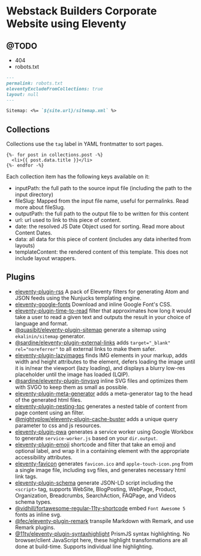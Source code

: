 # Webstack Builders Corporate Website using Eleventy

## @TODO

- 404
- robots.txt

```md
---
permalink: robots.txt
eleventyExcludeFromCollections: true
layout: null
---

Sitemap: <%= `${site.url}/sitemap.xml` %>
```

## Collections

Collections use the `tag` label in YAML frontmatter to sort pages.

```njk
{%- for post in collections.post -%}
  <li>{{ post.data.title }}</li>
{%- endfor -%}
```

Each collection item has the following keys available on it:

- inputPath: the full path to the source input file (including the path to the input directory)
- fileSlug: Mapped from the input file name, useful for permalinks. Read more about fileSlug.
- outputPath: the full path to the output file to be written for this content
- url: url used to link to this piece of content.
- date: the resolved JS Date Object used for sorting. Read more about Content Dates.
- data: all data for this piece of content (includes any data inherited from layouts)
- templateContent: the rendered content of this template. This does not include layout wrappers.

## Plugins

- [eleventy-plugin-rss](https://www.npmjs.com/package/@11ty/eleventy-plugin-rss) A pack of Eleventy filters for generating Atom and JSON feeds using the Nunjucks templating engine.
- [eleventy-google-fonts](https://www.npmjs.com/package/eleventy-google-fonts) Download and inline Google Font's CSS.
- [eleventy-plugin-time-to-read](https://www.npmjs.com/package/eleventy-plugin-time-to-read) filter that approximates how long it would take a user to read a given text and outputs the result in your choice of language and format.
- [@quasibit/eleventy-plugin-sitemap](https://www.npmjs.com/package/@quasibit/eleventy-plugin-sitemap) generate a sitemap using `ekalinin/sitemap` generator.
- [@sardine/eleventy-plugin-external-links](https://www.npmjs.com/package/@sardine/eleventy-plugin-external-links) adds `target="_blank" rel="noreferrer"` to all external links to make them safer.
- [eleventy-plugin-lazyimages](https://www.npmjs.com/package/eleventy-plugin-lazyimages) finds IMG elements in your markup, adds width and height attributes to the element, defers loading the image until it is in/near the viewport (lazy loading), and displays a blurry low-res placeholder until the image has loaded (LQIP).
- [@sardine/eleventy-plugin-tinysvg](https://www.npmjs.com/package/@sardine/eleventy-plugin-tinysvg) inline SVG files and optimizes them with SVGO to keep them as small as possible.
- [eleventy-plugin-meta-generator](https://www.npmjs.com/package/eleventy-plugin-meta-generator) adds a meta-generator tag to the head of the generated html files.
- [eleventy-plugin-nesting-toc](https://www.npmjs.com/package/eleventy-plugin-nesting-toc) generates a nested table of content from page content using an filter.
- [@mightyplow/eleventy-plugin-cache-buster](https://www.npmjs.com/package/@mightyplow/eleventy-plugin-cache-buster) adds a unique query parameter to css and js resources.
- [eleventy-plugin-pwa](https://www.npmjs.com/package/eleventy-plugin-pwa) generates a service worker using Google Workbox to generate `service-worker.js` based on your `dir.output`.
- [eleventy-plugin-emoji](https://www.npmjs.com/package/eleventy-plugin-emoji) shortcode and filter that take an emoji and optional label, and wrap it in a containing element with the appropriate accessibility attributes.
- [eleventy-favicon](https://www.npmjs.com/package/eleventy-favicon) generates `favicon.ico` and `apple-touch-icon.png` from a single image file, including svg files, and generates necessary html link tags.
- [eleventy-plugin-schema](https://github.com/quasibit/eleventy-plugin-schema) generate JSON-LD script including the `<script>` tag, supports WebSite, BlogPosting, WebPage, Product, Organization, Breadcrumbs, SearchAction, FAQPage, and Videos schema types.
- [@vidhill/fortawesome-regular-11ty-shortcode](https://www.npmjs.com/package/@vidhill/fortawesome-free-regular-11ty-shortcode) embed `Font Awesome 5` fonts as inline svg.
- [@fec/eleventy-plugin-remark](https://www.npmjs.com/package/@fec/eleventy-plugin-remark) transpile Markdown with Remark, and use Remark plugins.
- [@11ty/eleventy-plugin-syntaxhighlight](https://www.11ty.dev/docs/plugins/syntaxhighlight/) PrismJS syntax highlighting. No browser/client JavaScript here, these highlight transformations are all done at build-time. Supports individual line highlighting.
